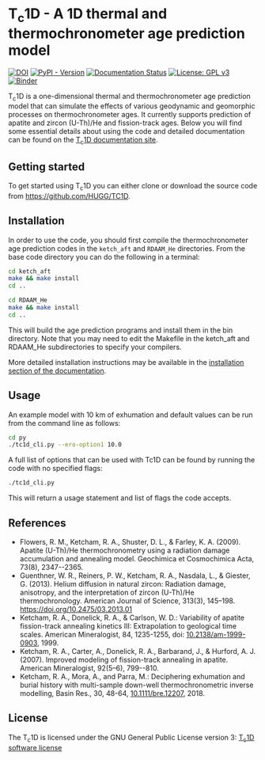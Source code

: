 # T<sub>c</sub>1D - A 1D thermal and thermochronometer age prediction model

[![DOI](https://zenodo.org/badge/314177994.svg)](https://zenodo.org/badge/latestdoi/314177994)
[![PyPI - Version](https://img.shields.io/pypi/v/tc1d)](https://pypi.org/project/tc1d/)
[![Documentation Status](https://readthedocs.org/projects/tc1d/badge/?version=latest)](https://tc1d.readthedocs.io/en/latest/?badge=latest)
[![License: GPL v3](https://img.shields.io/badge/License-GPLv3-blue.svg)](https://www.gnu.org/licenses/gpl-3.0)
[![Binder](https://mybinder.org/badge_logo.svg)](https://mybinder.org/v2/gh/HUGG/TC1D/HEAD?labpath=tc1d%2Fexplore_tc1d.ipynb)

T<sub>c</sub>1D is a one-dimensional thermal and thermochronometer age prediction model that can simulate the effects of various geodynamic and geomorphic processes on thermochronometer ages.
It currently supports prediction of apatite and zircon (U-Th)/He and fission-track ages.
Below you will find some essential details about using the code and detailed documentation can be found on the [T<sub>c</sub>1D documentation site](https://tc1d.readthedocs.io).

## Getting started

To get started using T<sub>c</sub>1D you can either clone or download the source code from https://github.com/HUGG/TC1D.

## Installation

In order to use the code, you should first compile the thermochronometer age prediction codes in the `ketch_aft` and `RDAAM_He` directories. From the base code directory you can do the following in a terminal:

```bash
cd ketch_aft
make && make install
cd ..

cd RDAAM_He
make && make install
cd ..
```

This will build the age prediction programs and install them in the bin directory. Note that you may need to edit the Makefile in the ketch_aft and RDAAM_He subdirectories to specify your compilers.

More detailed installation instructions may be available in the [installation section of the documentation](https://tc1d.readthedocs.io/en/latest/usage.html#installation).

## Usage

An example model with 10 km of exhumation and default values can be run from the command line as follows:

```bash
cd py
./tc1d_cli.py --ero-option1 10.0
```

A full list of options that can be used with Tc1D can be found by running the code with no specified flags:

```bash
./tc1d_cli.py
```

This will return a usage statement and list of flags the code accepts.

## References

- Flowers, R. M., Ketcham, R. A., Shuster, D. L., & Farley, K. A. (2009). Apatite (U-Th)/He thermochronometry using a radiation damage accumulation and annealing model. Geochimica et Cosmochimica Acta, 73(8), 2347--2365.
- Guenthner, W. R., Reiners, P. W., Ketcham, R. A., Nasdala, L., & Giester, G. (2013). Helium diffusion in natural zircon: Radiation damage, anisotropy, and the interpretation of zircon (U-Th)/He thermochronology. American Journal of Science, 313(3), 145–198. https://doi.org/10.2475/03.2013.01
- Ketcham, R. A., Donelick, R. A., & Carlson, W. D.: Variability of apatite fission-track annealing kinetics III: Extrapolation to geological time scales. American Mineralogist, 84, 1235-1255, doi: [10.2138/am-1999-0903](https://doi.org/10.2138/am-1999-0903), 1999.
- Ketcham, R. A., Carter, A., Donelick, R. A., Barbarand, J., & Hurford, A. J. (2007). Improved modeling of fission-track annealing in apatite. American Mineralogist, 92(5–6), 799--810.
- Ketcham, R. A., Mora, A., and Parra, M.: Deciphering exhumation and burial history with multi-sample down-well thermochronometric inverse modelling, Basin Res., 30, 48-64, [10.1111/bre.12207](https://doi.org/10.1111/bre.12207), 2018.

## License

The T<sub>c</sub>1D is licensed under the GNU General Public License version 3: [T<sub>c</sub>1D software license](LICENSE)
